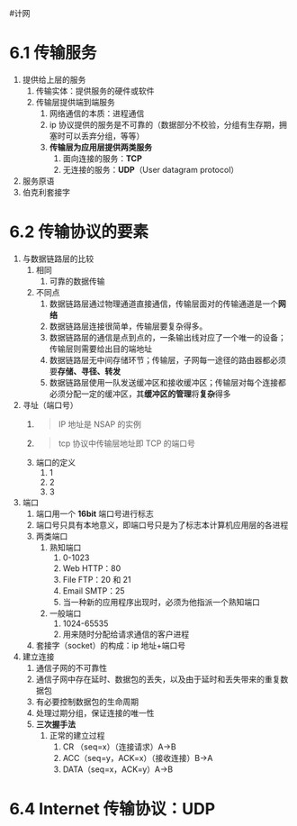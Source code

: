 #计网 

# 6.1 传输服务
1. 提供给上层的服务
	1. 传输实体：提供服务的硬件或软件
	2. 传输层提供端到端服务
		1. 网络通信的本质：进程通信
		2. ip 协议提供的服务是不可靠的（数据部分不校验，分组有生存期，拥塞时可以丢弃分组，等等）
		3. **传输层为应用层提供两类服务**
			1. 面向连接的服务：**TCP**
			2. 无连接的服务：**UDP**（User datagram protocol）
2. 服务原语
3. 伯克利套接字

# 6.2 传输协议的要素

1. 与数据链路层的比较
	1. 相同
		1. 可靠的数据传输
	2. 不同点
		1. 数据链路层通过物理通道直接通信，传输层面对的传输通道是一个**网络**
		2. 数据链路层连接很简单，传输层要复杂得多。
		3. 数据链路层的通信是点到点的，一条输出线对应了一个唯一的设备；传输层则需要给出目的端地址
		4. 数据链路层无中间存储环节；传输层，子网每一途径的路由器都必须要**存储、寻径、转发**
		5. 数据链路层使用一队发送缓冲区和接收缓冲区；传输层对每个连接都必须分配一定的缓冲区，其**缓冲区的管理**将**复杂**得多
2. 寻址（端口号）
	1. > IP 地址是 NSAP 的实例
	2. >tcp 协议中传输层地址即 TCP 的端口号
	3. 端口的定义
		1. 1
		2. 2
		3. 3
3. 端口
	1. 端口用一个 **16bit** 端口号进行标志
	2. 端口号只具有本地意义，即端口号只是为了标志本计算机应用层的各进程
	3. 两类端口
		1. 熟知端口
			1. 0-1023
			2. Web HTTP：80
			3. File FTP：20 和 21
			4. Email SMTP：25
			5. 当一种新的应用程序出现时，必须为他指派一个熟知端口
		2. 一般端口
			1. 1024-65535
			2. 用来随时分配给请求通信的客户进程
	4. 套接字（socket）的构成：ip 地址+端口号
4. 建立连接
	1. 通信子网的不可靠性
	2. 通信子网中存在延时、数据包的丢失，以及由于延时和丢失带来的重复数据包
	3. 有必要控制数据包的生命周期
	4. 处理过期分组，保证连接的唯一性
	5. **三次握手法**
		1. 正常的建立过程
			1. CR （seq=x）（连接请求）A->B
			2. ACC（seq=y，ACK=x）（接收连接）B->A
			3. DATA（seq=x，ACK=y）A->B

# 6.4 Internet 传输协议：UDP

